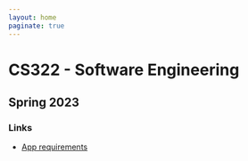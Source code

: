 ```yaml
---
layout: home
paginate: true
---
```


# CS322 - Software Engineering
## Spring 2023

### Links
- [App requirements](REQUIREMENTS.md)

